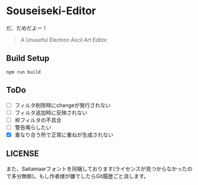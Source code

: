 # Souseiseki-Editor

だ、だめだよー！
> A Unuseful Electron Ascii Art Editor

## Build Setup

    npm run build

## ToDo
- [ ] フィルタ削除時にchangeが発行されない
- [ ] フィルタ追加時に反映されない
- [ ] 枠フィルタの不具合
- [ ] 警告鳴らしたい
- [x] 重なり合う所で正常に重ねが生成されない
 
## LICENSE
また、Saitamaarフォントを同梱しております(ライセンスが見つからなかったので多分無断)。もし作者様が嫌でしたらGit履歴ごと消します。
